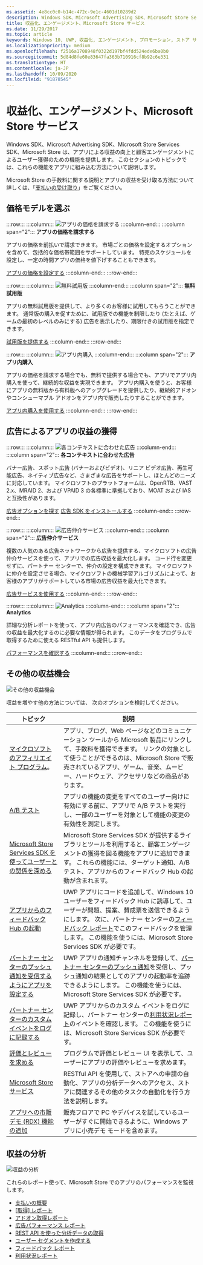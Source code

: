 ```yaml
---
ms.assetid: 4e8cc0c0-b14c-472c-9e1c-4601d10289d2
description: Windows SDK、Microsoft Advertising SDK、Microsoft Store Services SDK、Microsoft Store は、アプリによる収益の向上と顧客エンゲージメントによるユーザー獲得のための多くの機能を提供します。
title: 収益化、エンゲージメント、Microsoft Store サービス
ms.date: 11/29/2017
ms.topic: article
keywords: Windows 10, UWP, 収益化, エンゲージメント, プロモーション, ストア サービス
ms.localizationpriority: medium
ms.openlocfilehash: f2516a1708948f0322d197bf4fdd524ede6ba0b0
ms.sourcegitcommit: 5d84d8fe60e83647fa363b710916cf8b92c6e331
ms.translationtype: HT
ms.contentlocale: ja-JP
ms.lasthandoff: 10/09/2020
ms.locfileid: "91878545"
---
```

# <a name="monetization-engagement-and-store-services"></a>収益化、エンゲージメント、Microsoft Store サービス

Windows SDK、Microsoft Advertising SDK、Microsoft Store Services SDK、Microsoft Store は、アプリによる収益の向上と顧客エンゲージメントによるユーザー獲得のための機能を提供します。 このセクションのトピックでは、これらの機能をアプリに組み込む方法について説明します。

Microsoft Store の手数料に関する説明とアプリの収益を受け取る方法について詳しくは、「[支払いの受け取り](../publish/getting-paid-apps.md)」をご覧ください。

## <a name="choose-a-pricing-model"></a>価格モデルを選ぶ

:::row:::
    :::column:::
        ![アプリの価格を請求する](images/pricing-charge-price.png)
    :::column-end:::
    :::column span="2":::
**アプリの価格を請求する**

アプリの価格を前払いで請求できます。 市場ごとの価格を設定するオプションを含めて、包括的な価格帯範囲をサポートしています。 特売のスケジュールを設定し、一定の時間アプリの価格を値下げすることもできます。

[アプリの価格を設定する](../publish/set-app-pricing-and-availability.md)
    :::column-end:::
:::row-end:::

:::row:::
    :::column:::
        ![無料試用版](images/pricing-free-trial.png)
    :::column-end:::
    :::column span="2":::
**無料試用版**

アプリの無料試用版を提供して、より多くのお客様に試用してもらうことができます。 通常版の購入を促すために、試用版での機能を制限したり (たとえば、ゲームの最初のレベルのみにする) 広告を表示したり、期限付きの試用版を指定できます。

[試用版を提供する](in-app-purchases-and-trials.md)
    :::column-end:::
:::row-end:::

:::row:::
    :::column:::
        ![アプリ内購入](images/pricing-in-app-purchases.png)
    :::column-end:::
    :::column span="2":::
**アプリ内購入**

アプリの価格を請求する場合でも、無料で提供する場合でも、アプリでアプリ内購入を使って、継続的な収益を実現できます。 アプリ内購入を使うと、お客様にアプリの無料版から有料版へのアップグレードを提供したり、継続的アドオンやコンシューマブル アドオンをアプリ内で販売したりすることができます。

[アプリ内購入を使用する](in-app-purchases-and-trials.md)
    :::column-end:::
:::row-end:::

## <a name="monetize-your-app-with-ads"></a>広告によるアプリの収益の獲得

:::row:::
    :::column:::
        ![各コンテキストに合わせた広告](images/monetize-ads-every-context.png)
    :::column-end:::
    :::column span="2":::
**各コンテキストに合わせた広告**

バナー広告、スポット広告 (バナーおよびビデオ)、リニア ビデオ広告、再生可能広告、ネイティブ広告など、さまざまな広告をサポートし、ほとんどのニーズに対応しています。 マイクロソフトのプラットフォームは、OpenRTB、VAST 2.x、MRAID 2、および VPAID 3 の各標準に準拠しており、MOAT および IAS と互換性があります。

[広告オプションを探す]()
[広告 SDK をインストールする](https://marketplace.visualstudio.com/items?itemName=AdMediator.MicrosoftAdvertisingSDK)
    :::column-end:::
:::row-end:::

:::row:::
    :::column:::
        ![広告仲介サービス](images/monetize-ad-mediation-service.png)
    :::column-end:::
    :::column span="2":::
**広告仲介サービス**

複数の人気のある広告ネットワークから広告を提供する、マイクロソフトの広告仲介サービスを使って、アプリでの広告収益を最大化します。 コード行を変更せずに、パートナー センターで、仲介の設定を構成できます。 マイクロソフトに仲介を設定させる場合、マイクロソフトの機械学習アルゴリズムによって、お客様のアプリがサポートしている市場の広告収益を最大化できます。

[広告サービスを使用する](https://blogs.windows.com/windowsdeveloper/2017/05/08/announcing-microsofts-ad-mediation-service/)
    :::column-end:::
:::row-end:::

:::row:::
    :::column:::
        ![Analytics](images/monetize-analytics-pie-chart.png)
    :::column-end:::
    :::column span="2":::
**Analytics**

詳細な分析レポートを使って、アプリ内広告のパフォーマンスを確認でき、広告の収益を最大化するのに必要な情報が得られます。 このデータをプログラムで取得するために使える RESTful API も提供します。

[パフォーマンスを確認する](../publish/advertising-performance-report.md)
    :::column-end:::
:::row-end:::

## <a name="other-monetization-opportunities"></a>その他の収益機会

![その他の収益機会](images/monetize-other-opportunities.png)

収益を増やす他の方法については、 次のオプションを検討してください。

 トピック                | 説明                 |
|--------------------|-----------------------------|
| [マイクロソフトのアフィリエイト プログラム](https://www.microsoftaffiliates.com/)。 | アプリ、ブログ、Web ページなどのコミュニケーション ツールから Microsoft 製品にリンクして、手数料を獲得できます。 リンクの対象として使うことができるのは、Microsoft Store で販売されているアプリ、ゲーム、音楽、ムービー、ハードウェア、アクセサリなどの商品があります。
| [A/B テスト](./run-app-experiments-with-a-b-testing.md) | アプリの機能の変更をすべてのユーザー向けに有効にする前に、アプリで A/B テストを実行し、一部のユーザーを対象として機能の変更の有効性を測定します。
| [Microsoft Store Services SDK を使ってユーザーとの関係を深める](microsoft-store-services-sdk.md) | Microsoft Store Services SDK が提供するライブラリとツールを利用すると、顧客エンゲージメントの獲得を図る機能をアプリに追加できます。 これらの機能には、ターゲット通知、A/B テスト、アプリからのフィードバック Hub の起動が含まれます。
| [アプリからのフィードバック Hub の起動](launch-feedback-hub-from-your-app.md) | UWP アプリにコードを追加して、Windows 10 ユーザーをフィードバック Hub に誘導して、ユーザーが問題、提案、賛成票を送信できるようにします。 次に、パートナー センターの[フィードバック レポート](../publish/feedback-report.md)でこのフィードバックを管理します。 この機能を使うには、Microsoft Store Services SDK が必要です。 
| [パートナー センターのプッシュ通知を受信するようにアプリを設定する](configure-your-app-to-receive-dev-center-notifications.md) | UWP アプリの通知チャンネルを登録して、[パートナー センターのプッシュ通知](../publish/send-push-notifications-to-your-apps-customers.md)を受信し、プッシュ通知の結果としてのアプリの起動率を追跡できるようにします。 この機能を使うには、Microsoft Store Services SDK が必要です。
| [パートナー センターのカスタム イベントをログに記録する](log-custom-events-for-dev-center.md) | UWP アプリからのカスタム イベントをログに記録し、パートナー センターの[利用状況レポート](../publish/usage-report.md)のイベントを確認します。 この機能を使うには、Microsoft Store Services SDK が必要です。
| [評価とレビューを求める](request-ratings-and-reviews.md) | プログラムで評価とレビュー UI を表示して、ユーザーにアプリの評価やレビューを求めます。
| [Microsoft Store サービス](using-windows-store-services.md) | RESTful API を使用して、ストアへの申請の自動化、アプリの分析データへのアクセス、ストアに関連するその他のタスクの自動化を行う方法を説明します。
| [アプリへの市販デモ (RDX) 機能の追加](retail-demo-experience.md) | 販売フロアで PC やデバイスを試しているユーザーがすぐに開始できるように、Windows アプリに小売デモ モードを含めます。

## <a name="monetization-analytics"></a>収益の分析

![収益の分析](images/monetize-analytics.png)

これらのレポート使って、Microsoft Store でのアプリのパフォーマンスを監視します。

- [支払いの概要](../publish/payout-summary.md)
- [[取得] レポート](../publish/acquisitions-report.md)
- [アドオン取得レポート](../publish/add-on-acquisitions-report.md)
- [広告パフォーマンス レポート](../publish/advertising-performance-report.md)
- [REST API を使った分析データの取得](access-analytics-data-using-windows-store-services.md)
- [ユーザー セグメントを作成する](../publish/create-customer-segments.md)
- [フィードバック レポート](../publish/feedback-report.md)
- [利用状況レポート](../publish/usage-report.md)